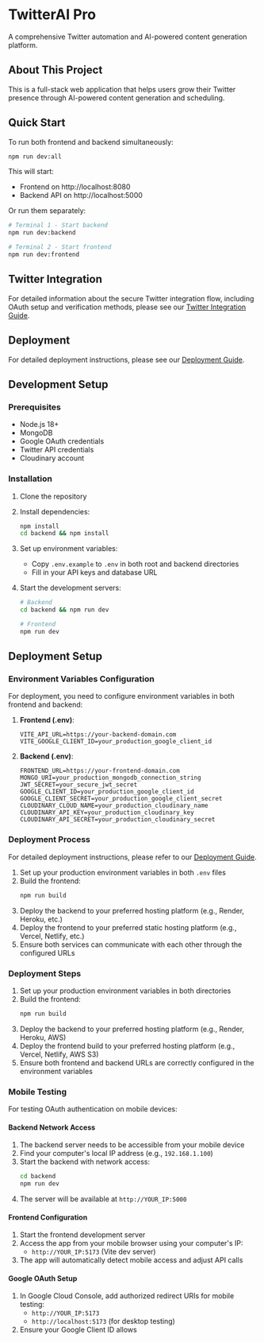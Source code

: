 # TwitterAI Pro

A comprehensive Twitter automation and AI-powered content generation platform.

## About This Project

This is a full-stack web application that helps users grow their Twitter presence through AI-powered content generation and scheduling.

## Quick Start

To run both frontend and backend simultaneously:

```bash
npm run dev:all
```

This will start:
- Frontend on http://localhost:8080
- Backend API on http://localhost:5000

Or run them separately:

```bash
# Terminal 1 - Start backend
npm run dev:backend

# Terminal 2 - Start frontend
npm run dev:frontend
```

## Twitter Integration

For detailed information about the secure Twitter integration flow, including OAuth setup and verification methods, please see our [Twitter Integration Guide](TWITTER_INTEGRATION.md).

## Deployment

For detailed deployment instructions, please see our [Deployment Guide](DEPLOYMENT.md).

## Development Setup

### Prerequisites
- Node.js 18+
- MongoDB
- Google OAuth credentials
- Twitter API credentials
- Cloudinary account

### Installation

1. Clone the repository
2. Install dependencies:
   ```bash
   npm install
   cd backend && npm install
   ```

3. Set up environment variables:
   - Copy `.env.example` to `.env` in both root and backend directories
   - Fill in your API keys and database URL

4. Start the development servers:
   ```bash
   # Backend
   cd backend && npm run dev

   # Frontend
   npm run dev
   ```

## Deployment Setup

### Environment Variables Configuration

For deployment, you need to configure environment variables in both frontend and backend:

1. **Frontend (.env)**:
   ```
   VITE_API_URL=https://your-backend-domain.com
   VITE_GOOGLE_CLIENT_ID=your_production_google_client_id
   ```

2. **Backend (.env)**:
   ```
   FRONTEND_URL=https://your-frontend-domain.com
   MONGO_URI=your_production_mongodb_connection_string
   JWT_SECRET=your_secure_jwt_secret
   GOOGLE_CLIENT_ID=your_production_google_client_id
   GOOGLE_CLIENT_SECRET=your_production_google_client_secret
   CLOUDINARY_CLOUD_NAME=your_production_cloudinary_name
   CLOUDINARY_API_KEY=your_production_cloudinary_key
   CLOUDINARY_API_SECRET=your_production_cloudinary_secret
   ```

### Deployment Process

For detailed deployment instructions, please refer to our [Deployment Guide](DEPLOYMENT.md).

1. Set up your production environment variables in both `.env` files
2. Build the frontend:
   ```bash
   npm run build
   ```
3. Deploy the backend to your preferred hosting platform (e.g., Render, Heroku, etc.)
4. Deploy the frontend to your preferred static hosting platform (e.g., Vercel, Netlify, etc.)
5. Ensure both services can communicate with each other through the configured URLs

### Deployment Steps

1. Set up your production environment variables in both directories
2. Build the frontend:
   ```bash
   npm run build
   ```
3. Deploy the backend to your preferred hosting platform (e.g., Render, Heroku, AWS)
4. Deploy the frontend build to your preferred hosting platform (e.g., Vercel, Netlify, AWS S3)
5. Ensure both frontend and backend URLs are correctly configured in the environment variables

### Mobile Testing

For testing OAuth authentication on mobile devices:

#### Backend Network Access
1. The backend server needs to be accessible from your mobile device
2. Find your computer's local IP address (e.g., `192.168.1.100`)
3. Start the backend with network access:
   ```bash
   cd backend
   npm run dev
   ```
4. The server will be available at `http://YOUR_IP:5000`

#### Frontend Configuration
1. Start the frontend development server
2. Access the app from your mobile browser using your computer's IP:
   - `http://YOUR_IP:5173` (Vite dev server)
3. The app will automatically detect mobile access and adjust API calls

#### Google OAuth Setup
1. In Google Cloud Console, add authorized redirect URIs for mobile testing:
   - `http://YOUR_IP:5173`
   - `http://localhost:5173` (for desktop testing)
2. Ensure your Google Client ID allows